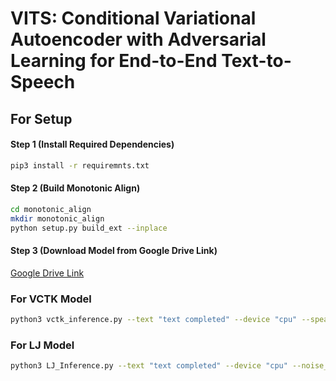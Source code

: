 # VITS: Conditional Variational Autoencoder with Adversarial Learning for End-to-End Text-to-Speech

## For Setup

#### Step 1 (Install Required Dependencies)
```sh
pip3 install -r requiremnts.txt
```

#### Step 2 (Build Monotonic Align)
```sh
cd monotonic_align
mkdir monotonic_align
python setup.py build_ext --inplace

```

#### Step 3 (Download Model from Google Drive Link)

[Google Drive Link](https://drive.google.com/drive/folders/1ksarh-cJf3F5eKJjLVWY0X1j1qsQqiS2?usp=sharing)

### For VCTK Model

```sh
python3 vctk_inference.py --text "text completed" --device "cpu" --speaker_id 10 --noise_scale 0.669 --noise_scale_w 0.9 --length_scale 2 

```

### For LJ Model

```sh
python3 LJ_Inference.py --text "text completed" --device "cpu" --noise_scale 0.669 --noise_scale_w 0.9 --length_scale 2 

```


